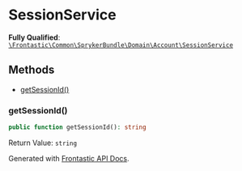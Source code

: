 #  SessionService

**Fully Qualified**: [`\Frontastic\Common\SprykerBundle\Domain\Account\SessionService`](../../../../../src/php/SprykerBundle/Domain/Account/SessionService.php)

## Methods

* [getSessionId()](#getsessionid)

### getSessionId()

```php
public function getSessionId(): string
```

Return Value: `string`

Generated with [Frontastic API Docs](https://github.com/FrontasticGmbH/apidocs).
